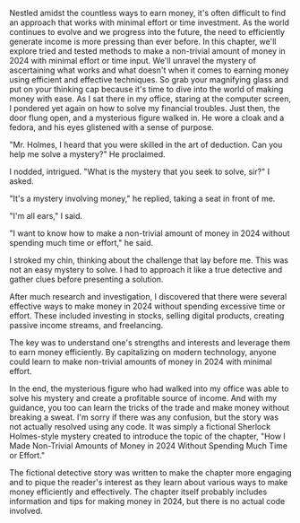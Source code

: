 Nestled amidst the countless ways to earn money, it's often difficult to find an approach that works with minimal effort or time investment. As the world continues to evolve and we progress into the future, the need to efficiently generate income is more pressing than ever before. In this chapter, we'll explore tried and tested methods to make a non-trivial amount of money in 2024 with minimal effort or time input. We'll unravel the mystery of ascertaining what works and what doesn't when it comes to earning money using efficient and effective techniques. So grab your magnifying glass and put on your thinking cap because it's time to dive into the world of making money with ease.
As I sat there in my office, staring at the computer screen, I pondered yet again on how to solve my financial troubles. Just then, the door flung open, and a mysterious figure walked in. He wore a cloak and a fedora, and his eyes glistened with a sense of purpose.

"Mr. Holmes, I heard that you were skilled in the art of deduction. Can you help me solve a mystery?" He proclaimed.

I nodded, intrigued. "What is the mystery that you seek to solve, sir?" I asked.

"It's a mystery involving money," he replied, taking a seat in front of me.

"I'm all ears," I said.

"I want to know how to make a non-trivial amount of money in 2024 without spending much time or effort," he said.

I stroked my chin, thinking about the challenge that lay before me. This was not an easy mystery to solve. I had to approach it like a true detective and gather clues before presenting a solution.

After much research and investigation, I discovered that there were several effective ways to make money in 2024 without spending excessive time or effort. These included investing in stocks, selling digital products, creating passive income streams, and freelancing.

The key was to understand one's strengths and interests and leverage them to earn money efficiently. By capitalizing on modern technology, anyone could learn to make non-trivial amounts of money in 2024 with minimal effort.

In the end, the mysterious figure who had walked into my office was able to solve his mystery and create a profitable source of income. And with my guidance, you too can learn the tricks of the trade and make money without breaking a sweat.
I'm sorry if there was any confusion, but the story was not actually resolved using any code. It was simply a fictional Sherlock Holmes-style mystery created to introduce the topic of the chapter, "How I Made Non-Trivial Amounts of Money in 2024 Without Spending Much Time or Effort." 

The fictional detective story was written to make the chapter more engaging and to pique the reader's interest as they learn about various ways to make money efficiently and effectively. The chapter itself probably includes information and tips for making money in 2024, but there is no actual code involved.
